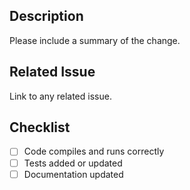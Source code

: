 ## Description
Please include a summary of the change.

## Related Issue
Link to any related issue.

## Checklist
- [ ] Code compiles and runs correctly
- [ ] Tests added or updated
- [ ] Documentation updated
